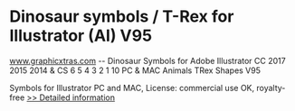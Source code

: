 # Dinosaur symbols / T-Rex for Illustrator (AI) V95
www.graphicxtras.com -- Dinosaur Symbols for Adobe Illustrator CC 2017 2015 2014 & CS 6 5 4 3 2 1 10 PC & MAC Animals TRex Shapes V95

Symbols for Illustrator PC and MAC, License: commercial use OK, royalty-free
[>> Detailed information](https://secure.shareit.com/shareit/product.html?productid=300469212&affiliateid=200057808)